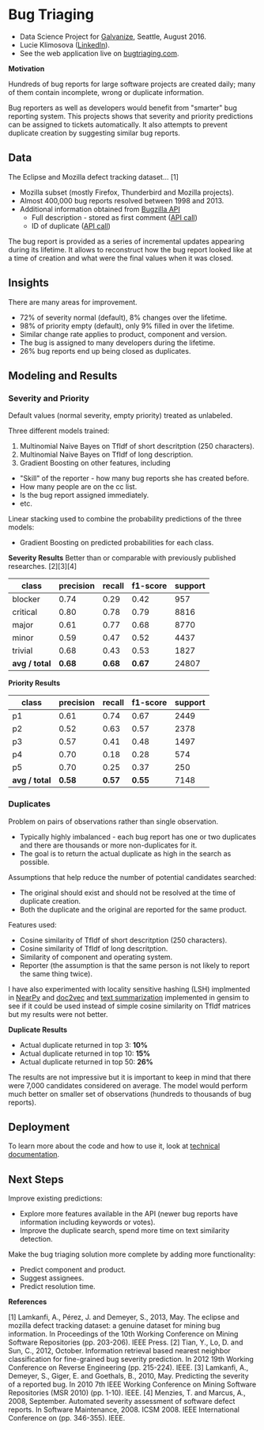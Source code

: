 # Bug Triaging

- Data Science Project for [Galvanize](http://www.galvanize.com/), Seattle, August 2016.
- Lucie Klimosova ([LinkedIn](https://www.linkedin.com/in/lucieklimosova)).
- See the web application live on [bugtriaging.com](http://bugtriaging.com).

**Motivation**

Hundreds of bug reports for large software projects are created daily; many of them contain incomplete, wrong or duplicate information.

Bug reporters as well as developers would benefit from "smarter" bug reporting system. This projects shows that severity and priority predictions can be assigned to tickets automatically. It also attempts to prevent duplicate creation by suggesting similar bug reports.

## Data

The Eclipse and Mozilla defect tracking dataset... [1]
- Mozilla subset (mostly Firefox, Thunderbird and Mozilla projects).
- Almost 400,000 bug reports resolved between 1998 and 2013.
- Additional information obtained from [Bugzilla API](https://wiki.mozilla.org/Bugzilla:REST_API)
  - Full description - stored as first comment ([API call](https://bugzilla.mozilla.org/rest/bug/707428/comment))
  - ID of duplicate ([API call](https://bugzilla.mozilla.org/rest/bug/76103?include_fields=dupe_of))

The bug report is provided as a series of incremental updates appearing during its lifetime. It allows to reconstruct how the bug report looked like at a time of creation and what were the final values when it was closed.

## Insights

There are many areas for improvement.
- 72% of severity normal (default), 8% changes over the lifetime.
- 98% of priority empty (default), only 9% filled in over the lifetime.
- Similar change rate applies to product, component and version.
- The bug is assigned to many developers during the lifetime.
- 26% bug reports end up being closed as duplicates.

## Modeling and Results

### Severity and Priority

Default values (normal severity, empty priority) treated as unlabeled.

Three different models trained:

1. Multinomial Naive Bayes on TfIdf of short descritption (250 characters).
2. Multinomial Naive Bayes on TfIdf of long description.
3. Gradient Boosting on other features, including
  - "Skill" of the reporter - how many bug reports she has created before.
  - How many people are on the cc list.
  - Is the bug report assigned immediately.
  - etc.

Linear stacking used to combine the probability predictions of the three models:

- Gradient Boosting on predicted probabilities for each class.

**Severity Results**
Better than or comparable with previously published researches. [2][3][4]

class | precision  |  recall | f1-score |  support
---|---|---|---|---
    blocker   |    0.74  |   0.29  |   0.42   |   957
   critical   |    0.80  |   0.78  |   0.79   |  8816
      major   |    0.61  |   0.77  |   0.68   |  8770
      minor   |    0.59  |   0.47  |   0.52   |  4437
    trivial   |    0.68  |   0.43  |   0.53   |  1827
**avg / total**   |   **0.68**   |  **0.68**   |  **0.67**    | 24807

**Priority Results**

class | precision  |  recall | f1-score |  support
---|---|---|---|---
         p1  |    0.61  |   0.74  |   0.67   |  2449
         p2  |    0.52  |   0.63  |   0.57   |  2378
         p3  |    0.57  |   0.41  |   0.48   |  1497
         p4  |    0.70  |   0.18  |   0.28   |   574
         p5  |    0.70  |   0.25  |   0.37   |   250
**avg / total**  |    **0.58**  |   **0.57**  |   **0.55**   |  7148

### Duplicates

Problem on pairs of observations rather than single observation.
- Typically highly imbalanced - each bug report has one or two duplicates and there are thousands or more non-duplicates for it.
- The goal is to return the actual duplicate as high in the search as possible.

Assumptions that help reduce the number of potential candidates searched:
- The original should exist and should not be resolved at the time of duplicate creation.
- Both the duplicate and the original are reported for the same product.

Features used:
- Cosine similarity of TfIdf of short descritption (250 characters).
- Cosine similarity of TfIdf of long descritption.
- Similarity of component and operating system.
- Reporter (the assumption is that the same person is not likely to report the same thing twice).

I have also experimented with locality sensitive hashing (LSH) implmented in [NearPy](https://github.com/pixelogik/NearPy) and [doc2vec](https://radimrehurek.com/gensim/models/doc2vec.html) and [text summarization](http://rare-technologies.com/text-summarization-with-gensim/) implemented in gensim to see if it could be used instead of simple cosine similarity on TfIdf matrices but my results were not better.

**Duplicate Results**

- Actual duplicate returned in top 3: **10%**
- Actual duplicate returned in top 10: **15%**
- Actual duplicate returned in top 50: **26%**

The results are not impressive but it is important to keep in mind that there were 7,000 candidates considered on average. The model would perform much better on smaller set of observations (hundreds to thousands of bug reports).

## Deployment

To learn more about the code and how to use it, look at [technical documentation](src/technical_documentation.md).

## Next Steps

Improve existing predictions:

- Explore more features available in the API (newer bug reports have information including keywords or votes).
- Improve the duplicate search, spend more time on text similarity detection.

Make the bug triaging solution more complete by adding more functionality:

- Predict component and product.
- Suggest assignees.
- Predict resolution time.

**References**

[1] Lamkanfi, A., Pérez, J. and Demeyer, S., 2013, May. The eclipse and mozilla defect tracking dataset: a genuine dataset for mining bug information. In Proceedings of the 10th Working Conference on Mining Software Repositories (pp. 203-206). IEEE Press.
[2] Tian, Y., Lo, D. and Sun, C., 2012, October. Information retrieval based nearest neighbor classification for fine-grained bug severity prediction. In 2012 19th Working Conference on Reverse Engineering (pp. 215-224). IEEE.
[3] Lamkanfi, A., Demeyer, S., Giger, E. and Goethals, B., 2010, May. Predicting the severity of a reported bug. In 2010 7th IEEE Working Conference on Mining Software Repositories (MSR 2010) (pp. 1-10). IEEE.
[4] Menzies, T. and Marcus, A., 2008, September. Automated severity assessment of software defect reports. In Software Maintenance, 2008. ICSM 2008. IEEE International Conference on (pp. 346-355). IEEE.